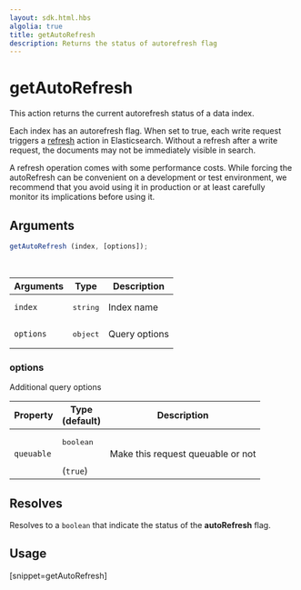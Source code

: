 ```yaml
---
layout: sdk.html.hbs
algolia: true
title: getAutoRefresh
description: Returns the status of autorefresh flag
---
```


# getAutoRefresh

This action returns the current autorefresh status of a data index.

Each index has an autorefresh flag.
When set to true, each write request triggers a [refresh](https://www.elastic.co/guide/en/elasticsearch/reference/5.6/docs-refresh.html) action in Elasticsearch.
Without a refresh after a write request, the documents may not be immediately visible in search.

<div class="alert alert-info">
  A refresh operation comes with some performance costs.
  While forcing the autoRefresh can be convenient on a development or test environment,
  we recommend that you avoid using it in production or at least carefully monitor its implications before using it.
</div>

## Arguments

```javascript
getAutoRefresh (index, [options]);
```

<br/>

| Arguments | Type   | Description                         |
| --------- | ------ | ----------------------------------- |
| `index`   | <pre>string</pre> | Index name                          |
| `options` | <pre>object</pre> | Query options |

### options

Additional query options

| Property     | Type<br/>(default)    | Description   |
| -------------- | --------- | ------------- |
|  `queuable`  |  <pre>boolean</pre> <br/>(`true`) |  Make this request queuable or not  |

## Resolves

Resolves to a `boolean` that indicate the status of the **autoRefresh** flag.

## Usage

[snippet=getAutoRefresh]
